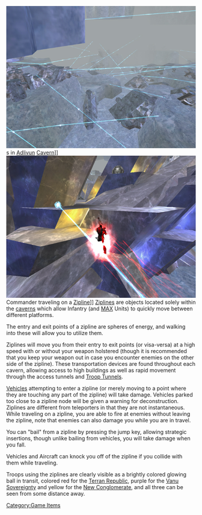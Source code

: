![](images/AdlivunZiplines.jpg "fig:AdlivunZiplines.jpg")s in
[Adlivun](Adlivun "wikilink") [Cavern](Cavern "wikilink")\]\]
![](images/TRonZipline.jpg "fig:TRonZipline.jpg") Commander traveling on a
[Zipline](Zipline "wikilink")\]\] [Ziplines](Zipline "wikilink") are
objects located solely within the [caverns](Core_Combat "wikilink")
which allow Infantry (and [MAX](MAX "wikilink") Units) to quickly move
between different platforms.

The entry and exit points of a zipline are spheres of energy, and
walking into these will allow you to utilize them.

Ziplines will move you from their entry to exit points (or visa-versa)
at a high speed with or without your weapon holstered (though it is
recommended that you keep your weapon out in case you encounter enemies
on the other side of the zipline). These transportation devices are
found throughout each cavern, allowing access to high buildings as well
as rapid movement through the access tunnels and [Troop
Tunnels](Troop_Tunnel "wikilink").

[Vehicles](Vehicle "wikilink") attempting to enter a zipline (or merely
moving to a point where they are touching any part of the zipline) will
take damage. Vehicles parked too close to a zipline node will be given a
warning for deconstruction. Ziplines are different from teleporters in
that they are not instantaneous. While traveling on a zipline, you are
able to fire at enemies without leaving the zipline, note that enemies
can also damage you while you are in travel.

You can "bail" from a zipline by pressing the jump key, allowing
strategic insertions, though unlike bailing from vehicles, you will take
damage when you fall.

Vehicles and Aircraft can knock you off of the zipline if you collide
with them while traveling.

Troops using the ziplines are clearly visible as a brightly colored
glowing ball in transit, colored red for the [Terran
Republic](Terran_Republic "wikilink"), purple for the [Vanu
Sovereignty](Vanu_Sovereignty "wikilink") and yellow for the [New
Conglomerate](New_Conglomerate "wikilink"), and all three can be seen
from some distance away.

[Category:Game Items](Category:Game_Items "wikilink")
